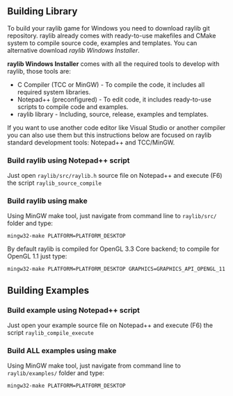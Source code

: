 ## Building Library

To build your raylib game for Windows you need to download raylib git repository. raylib already comes with ready-to-use makefiles and CMake system to compile source code, examples and templates. You can alternative download *raylib Windows Installer*.

**raylib Windows Installer** comes with all the required tools to develop with raylib, those tools are:
 * C Compiler (TCC or MinGW) - To compile the code, it includes all required system libraries.
 * Notepad++ (preconfigured) - To edit code, it includes ready-to-use scripts to compile code and examples.
 * raylib library - Including, source, release, examples and templates.

If you want to use another code editor like Visual Studio or another compiler you can also use them but this instructions below are focused on raylib standard development tools: Notepad++ and TCC/MinGW.

### Build raylib using Notepad++ script

Just open `raylib/src/raylib.h` source file on Notepad++ and execute (F6) the script `raylib_source_compile`

### Build raylib using make

Using MinGW make tool, just navigate from command line to `raylib/src/` folder and type:

    mingw32-make PLATFORM=PLATFORM_DESKTOP

By default raylib is compiled for OpenGL 3.3 Core backend; to compile for OpenGL 1.1 just type:

    mingw32-make PLATFORM=PLATFORM_DESKTOP GRAPHICS=GRAPHICS_API_OPENGL_11

## Building Examples

### Build example using Notepad++ script

Just open your example source file on Notepad++ and execute (F6) the script `raylib_compile_execute`

### Build ALL examples using make

Using MinGW make tool, just navigate from command line to `raylib/examples/` folder and type:

    mingw32-make PLATFORM=PLATFORM_DESKTOP
